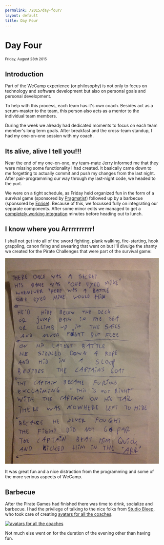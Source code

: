 ```yaml
---
permalink: /2015/day-four/
layout: default
title: Day Four
---
```


# Day Four

<small>Friday, August 28th 2015</small>

## Introduction

Part of the WeCamp experience (or philosophy) is not only to focus on technology
and software development but also on personal goals and personal development.

To help with this process, each team has it's own coach. Besides act as a
scrum-master to the team, this person also acts as a mentor to the individual
team members.

During the week we already had dedicated moments to focus on each team member's
long term goals. After breakfast and the cross-team standup, I had my one-on-one
session with my coach.

## Its alive, alive I tell you!!!

Near the end of my one-on-one, my team-mate [Jerry] informed me that they were
missing some functionality I had created. It basically came down to me
forgetting to actually commit and push my changes from the last night. After
pair-programming our way through my last-night code, we headed to the yurt.

We were on a tight schedule, as Friday held organized fun in the form of a
survival game (sponsored by [Pragmatist]) followed up by a barbecue (sponsored
by [Enrise]). Because of this, we focussed fully on integrating our separate
components. After some minor edits we managed to get a [completely working
integration][MVP Tweet] minutes before heading out to lunch.

## I know where you Arrrrrrrrrr!

I shall not get into all of the sword fighting, plank walking, fire-starting, hook
grappling, canon firing and swearing that went on but I'll divulge the shanty
we created for the Pirate Challenges that were part of the survival game:

![Shanty lyrics](./shanty-lyrics.jpg "Shanty lyrics")

It was great fun and a nice distraction from the programming and some of
the more serious aspects of WeCamp.

## Barbecue

After the Pirate Games had finished there was time to drink, socialize and
barbecue. I had the privilege of talking to the nice folks from [Studio Bleep],
who took care of creating [avatars for all the coaches].

[![avatars for all the coaches](http://studiobleep.com/wp-content/uploads/2015/07/wecamp2015-1844x660.jpg "avatars for all the coaches")][avatars for all the coaches]

Not much else went on for the duration of the evening other than having fun.

[Jerry]: https://twitter.com/getfocusnl
[Pragmatist]: https://pragmatist.nl/
[Enrise]: https://enrise.com/
[MVP Tweet]: https://twitter.com/potherca/status/637203224173350912
[Studio Bleep]: http://studiobleep.com/
[avatars for all the coaches]: http://studiobleep.com/project/wecamp-2015-edition/
